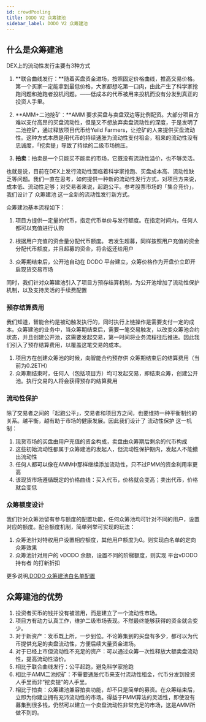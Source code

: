 ```yaml
---
id: crowdPooling
title: DODO V2 众筹建池
sidebar_label: DODO V2 众筹建池
---
```


## 什么是众筹建池

DEX上的流动性发行主要有3种方式

1. **联合曲线发行：**随着买盘资金进场，按照固定价格曲线，推高交易价格。第一个买家一定能拿到最低价格，大家都想吃第一口肉，由此产生了科学家抢跑问题和抢跑者投机问题。——低成本的代币被用来投机而没有分发到真正的投资人手里。

2. **AMM+二池挖矿：**AMM 要求买盘与卖盘双边等比例配资。大部分项目方难以支付高昂的买盘流动性，但是又不想放弃卖盘流动性的深度，于是发明了二池挖矿，通过释放项目代币给Yeild Farmers，让挖矿的人来提供买盘流动性。这种方式本质是用代币的持续通胀为流动性支付租金，租来的流动性没有忠诚度，「挖卖提」导致了持续的二级市场抛压。

3. **拍卖**：拍卖是一个只能买不能卖的市场，它既没有流动性溢价，也不够灵活。

也就是说，目前在DEX上发行流动性面临着科学家抢跑、买盘成本高、流动性缺乏等问题。我们一直在思考，如何提供一种新的流动性发行方式，对项目方来说，成本低、流动性足够；对交易者来说，起跑公平。参考股票市场的「集合竞价」，我们设计了 众筹建池 这一全新的流动性发行新方式。


众筹建池基本流程如下：

1. 项目方提供一定量的代币，指定代币单价与发行额度。在指定时间内，任何人都可以充值进行认购

2. 根据用户充值的资金量分配代币额度。 若发生超募，同样按照用户充值的资金分配代币额度，并且超募的资金，将会返还给用户

3. 众筹期结束后，公开池自动在 DODO 平台建立，众筹价格作为开盘价立即开启现货交易市场

同时，我们针对众筹建池引入了项目方预存结算机制，为公开池增加了流动性保护机制，以及支持灵活的手续费配置


### 预存结算费用

我们知道，智能合约是被动触发执行的，同时执行上链操作是需要支付一定的成本。众筹建池的业务中，当众筹期结束后，需要一笔交易触发，以改变众筹池合约状态，并且创建公开池，这需要发起交易，第一时间将业务流程往后推进。因此我们引入了预存结算费用，以覆盖这笔交易的成本。

1. 项目方在创建众筹池的时候，向智能合约预存供 众筹期结束后的结算费用（当前为0.2ETH）
2. 众筹期结束时，任何人（包括项目方）均可发起交易，即结束众筹，创建公开池。执行交易的人将会获得预存的结算费用

### 流动性保护

除了交易者之间的「起跑公平」，交易者和项目方之间，也要维持一种平衡制约的关系。越平衡，越有助于市场的健康发展。因此我们设计了 流动性保护 这一机制：

1. 现货市场的买盘由用户充值的资金构成，卖盘由众筹期后剩余的代币构成
2. 这些初始流动性都属于众筹建池的发起人，但流动性保护期内，发起人不能撤出流动性
3. 任何人都可以像在AMM中那样继续添加流动性，只不过PMM的资金利用率更高
4. 该现货市场遵循既定的价格曲线：买入代币，价格就会变高；卖出代币，价格就会变低

### 众筹额度设计

我们针对众筹池留有参与额度的配置功能，任何众筹池均可针对不同的用户，设置对应的额度。配合额度机制，简单列举可实现的玩法：

1. 众筹池针对特权用户设置相应额度，其他用户额度为0。则实现白名单的定向众筹效果
2. 众筹池针对用户的 vDODO 余额，设置不同的阶梯额度，则实现 平台vDODO持有者 的打新折扣

更多说明,[DODO 众筹建池白名单配置](./cpwl)


## 众筹建池的优势

1. 投资者买币的钱并没有被滥用，而是建立了一个流动性市场。
2. 项目方有动力认真工作，维护二级市场表现。不然最终能够获得的资金就会变少。
3. 对于新资产：发币既上所，一步到位。不论筹集到的买盘有多少，都可以为代币提供充足的卖盘流动性，方便后续大量资金进场。
4. 对于已经上市但流动性不充足的资产：可以通过众筹一次性释放大额卖盘流动性，提高流动性溢价。
5. 相比于联合曲线发行：公平起跑，避免科学家抢跑
6. 相比于AMM二池挖矿：不需要通胀代币来支付流动性租金，代币分发到投资人手里而非“挖卖提”的人手里。
7. 相比于拍卖：众筹建池兼容拍卖功能，却不只是简单的募资。在众筹结束后，立即为你建立拥有充沛流动性的市场。得益于PMM算法的灵活性，即使没有募集到很多钱，仍然可以建立一个卖盘流动性非常充足的市场，这是AMM所做不到的。

